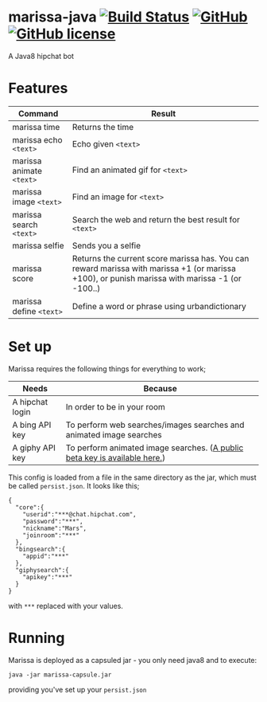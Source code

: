 # marissa-java [![Build Status](https://travis-ci.org/ninjabear/marissa-java.svg?branch=master)](https://travis-ci.org/ninjabear/marissa-java) [![GitHub](http://img.shields.io/github/release/ninjabear/marissa-java.svg)](https://github.com/ninjabear/marissa-java/releases) [![GitHub license](https://img.shields.io/github/license/ninjabear/marissa-java.svg)](/LICENCE)


A Java8 hipchat bot

# Features

|Command                | Result                                                   |
|-----------------------|----------------------------------------------------------|
|marissa time           | Returns the time                                         |
|marissa echo `<text>`  | Echo given `<text>`                                      |
|marissa animate `<text>`| Find an animated gif for `<text>`                        |
|marissa image `<text>` | Find an image for `<text>`                               |
|marissa search `<text>`| Search the web and return the best result for `<text>`   |
|marissa selfie         | Sends you a selfie                                       |
|marissa score          | Returns the current score marissa has. You can reward marissa with marissa +1 (or marissa +100), or punish marissa with marissa -1 (or -100..) |
|marissa define `<text>`| Define a word or phrase using urbandictionary            |


# Set up

Marissa requires the following things for everything to work;

| Needs           | Because                                    |
|-----------------|--------------------------------------------|
| A hipchat login | In order to be in your room                |
| A bing API key  | To perform web searches/images searches and animated image searches |
| A giphy API key | To perform animated image searches. ([A public beta key is available here.](https://github.com/Giphy/GiphyAPI#public-beta-key)) |

This config is loaded from a file in the same directory as the jar, which must be called `persist.json`. It looks like this;

```{json}
{
  "core":{
    "userid":"***@chat.hipchat.com",
    "password":"***",
    "nickname":"Mars",
    "joinroom":"***"
  },
  "bingsearch":{
    "appid":"***"
  },
  "giphysearch":{
    "apikey":"***"
  }
}
```

with `***` replaced with your values.

# Running

Marissa is deployed as a capsuled jar - you only need java8 and to execute:

`java -jar marissa-capsule.jar`

providing you've set up your `persist.json`
